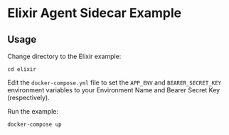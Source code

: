# Elixir Agent Sidecar Example

## Usage

Change directory to the Elixir example:

```shell
cd elixir
```

Edit the `docker-compose.yml` file to set the `APP_ENV` and `BEARER_SECRET_KEY`
environment variables to your Environment Name and Bearer Secret Key (respectively).

Run the example:

```shell
docker-compose up
```
